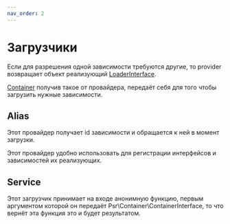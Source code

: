 ```yaml
---
nav_order: 2
---
```


# Загрузчики

Если для разрешения одной зависимости требуются другие, то provider возвращает объект реализующий 
[LoaderInterface](../src/LoaderInterface.php).

[Container](../src/Container.php) получив такое от провайдера, передаёт себя для того чтобы загрузить 
нужные зависимости.
## Alias

Этот провайдер получает id зависимости и обращается к ней в момент загрузки.

Этот провайдер удобно использовать для регистрации интерфейсов и зависимостей их реализующих.

## Service

Этот загрузчик принимает на входе анонимную функцию, первым аргументом которой он передаёт 
Psr\Container\ContainerInterface, то что вернёт эта функция это и будет результатом.
